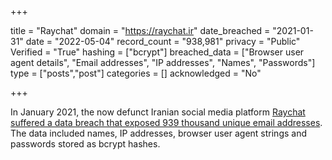 +++

title = "Raychat"
domain = "https://raychat.ir"
date_breached = "2021-01-31"
date = "2022-05-04"
record_count = "938,981"
privacy = "Public"
Verified = "True"
hashing = ["bcrypt"]
breached_data = ["Browser user agent details", "Email addresses", "IP addresses", "Names", "Passwords"]
type = ["posts","post"]
categories = []
acknowledged = "No"


+++


In January 2021, the now defunct Iranian social media platform <a href="https://www.gizmodo.com.au/2021/02/iranian-chat-app-gets-its-data-wiped-out-in-a-cyberattack/" target="_blank" rel="noopener">Raychat suffered a data breach that exposed 939 thousand unique email addresses</a>. The data included names, IP addresses, browser user agent strings and passwords stored as bcrypt hashes.

